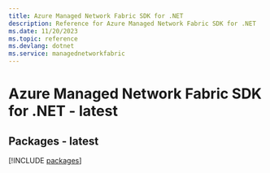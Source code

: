 ```yaml
---
title: Azure Managed Network Fabric SDK for .NET
description: Reference for Azure Managed Network Fabric SDK for .NET
ms.date: 11/20/2023
ms.topic: reference
ms.devlang: dotnet
ms.service: managednetworkfabric
---
```

# Azure Managed Network Fabric SDK for .NET - latest
## Packages - latest
[!INCLUDE [packages](managed-network-fabric-index.md)]